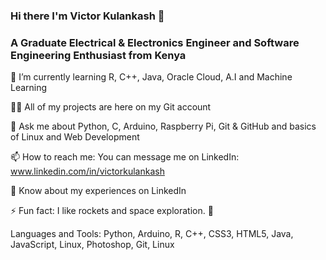### Hi there I'm Victor Kulankash 👋


### A Graduate Electrical & Electronics Engineer and Software Engineering Enthusiast from Kenya


🌱 I’m currently learning R, C++, Java, Oracle Cloud, A.I and Machine Learning

👨‍💻 All of my projects are here on my Git account

💬 Ask me about Python, C, Arduino, Raspberry Pi, Git & GitHub and basics of Linux and Web Development

📫 How to reach me: You can message me on LinkedIn: www.linkedin.com/in/victorkulankash

📄 Know about my experiences on LinkedIn

⚡ Fun fact: I like rockets and space exploration. 🚀

Languages and Tools: Python, Arduino, R, C++, CSS3, HTML5, Java, JavaScript, Linux, Photoshop, Git, Linux
